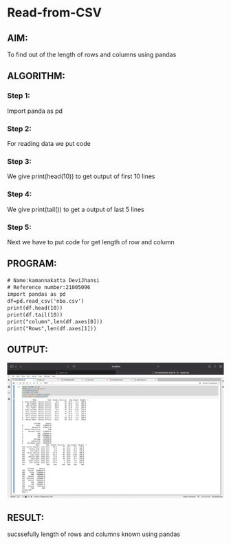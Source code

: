 # Read-from-CSV

## AIM:
To find out of the length of rows and columns using pandas
## ALGORITHM:
### Step 1:
Import panda as pd
### Step 2:
For reading data we put code
### Step 3:
We give print(head(10)) to get output of first 10 lines
### Step 4:
We give print(tail()) to get a output of last 5 lines
### Step 5:
Next we have to put code for get length of row and column

## PROGRAM:
```
# Name:kamannakatta DeviJhansi
# Reference number:21005096
import pandas as pd
df=pd.read_csv('nba.csv')
print(df.head(10))
print(df.tail(10))
print("column",len(df.axes[0]))
print("Rows",len(df.axes[1]))
```
## OUTPUT:
![output](csvoutput.png)

## RESULT:
sucssefully length of rows and columns known using pandas
